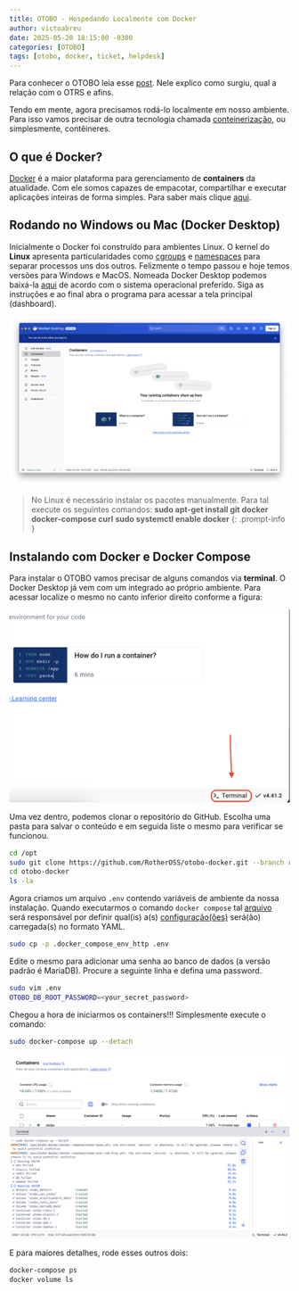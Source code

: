 ```yaml
---
title: OTOBO - Hospedando Localmente com Docker
author: victoabreu
date: 2025-05-20 18:15:00 -0300
categories: [OTOBO]
tags: [otobo, docker, ticket, helpdesk]
---
```


Para conhecer o OTOBO leia esse [post](https://victoabreu.io/posts/otobo-sistema-de-tickets-e-chamados/). Nele explico como surgiu, qual a relação com o OTRS e afins.

Tendo em mente, agora precisamos rodá-lo localmente em nosso ambiente. Para isso vamos precisar de outra tecnologia chamada [conteinerização](https://www.ibm.com/br-pt/think/topics/containerization), ou simplesmente, contêineres.

## O que é Docker?

[Docker](https://www.docker.com/) é a maior plataforma para gerenciamento de **containers** da atualidade. Com ele somos capazes de empacotar, compartilhar e executar aplicações inteiras de forma simples. Para saber mais clique [aqui](https://www.redhat.com/pt-br/topics/containers/what-is-docker).

## Rodando no Windows ou Mac (Docker Desktop)

Inicialmente o Docker foi construído para ambientes Linux. O kernel do **Linux** apresenta particularidades como [cgroups](https://en.wikipedia.org/wiki/Cgroups) e [namespaces](https://en.wikipedia.org/wiki/Linux_namespaces) para separar processos uns dos outros. Felizmente o tempo passou e hoje temos versões para Windows e MacOS. Nomeada Docker Desktop podemos baixá-la [aqui](https://www.docker.com/products/docker-desktop/) de acordo com o sistema operacional preferido. Siga as instruções e ao final abra o programa para acessar a tela principal (dashboard).

![Docker Desktop](/assets/img/posts/otobo-hospedando-localmente-com-docker/docker-dashboard.png)

> No Linux é necessário instalar os pacotes manualmente. Para tal execute os seguintes comandos:
    **sudo apt-get install git docker docker-compose curl**
    **sudo systemctl enable docker**
{: .prompt-info }

## Instalando com Docker e Docker Compose

Para instalar o OTOBO vamos precisar de alguns comandos via **terminal**. O Docker Desktop já vem com um integrado ao próprio ambiente. Para acessar localize o mesmo no canto inferior direito conforme a figura:

![Docker Terminal](/assets/img/posts/otobo-hospedando-localmente-com-docker/docker-terminal.png)

Uma vez dentro, podemos clonar o repositório do GitHub. Escolha uma pasta para salvar o conteúdo e em seguida liste o mesmo para verificar se funcionou.

```bash
cd /opt
sudo git clone https://github.com/RotherOSS/otobo-docker.git --branch rel-10_1_10 --single-branch
cd otobo-docker
ls -la
```

Agora criamos um arquivo `.env` contendo variáveis de ambiente da nossa instalação. Quando executarmos o comando `docker compose` tal [arquivo](https://github.com/RotherOSS/otobo-docker/blob/rel-10_1/.docker_compose_env_http) será responsável por definir qual(is) a(s) [configuração(ões)](https://github.com/RotherOSS/otobo-docker/tree/rel-10_1/docker-compose) será(ão) carregada(s) no formato YAML.

```bash
sudo cp -p .docker_compose_env_http .env
```

Edite o mesmo para adicionar uma senha ao banco de dados (a versão padrão é MariaDB). Procure a seguinte linha e defina uma password.

```bash
sudo vim .env
OTOBO_DB_ROOT_PASSWORD=<your_secret_password>
```

Chegou a hora de iniciarmos os containers!!! Simplesmente execute o comando:

```bash
sudo docker-compose up --detach
```

![Docker Compose](/assets/img/posts/otobo-hospedando-localmente-com-docker/docker-compose.png)

E para maiores detalhes, rode esses outros dois:

```bash
docker-compose ps
docker volume ls
```

